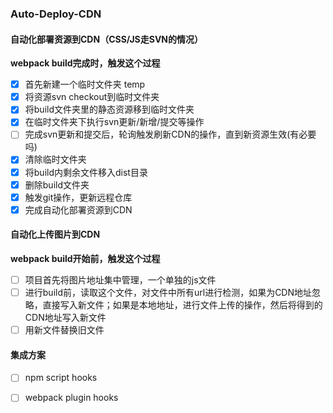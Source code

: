 ### Auto-Deploy-CDN

#### 自动化部署资源到CDN（CSS/JS走SVN的情况）

**webpack build完成时，触发这个过程**

- [x] 首先新建一个临时文件夹 temp
- [x] 将资源svn checkout到临时文件夹
- [x] 将build文件夹里的静态资源移到临时文件夹
- [x] 在临时文件夹下执行svn更新/新增/提交等操作
- [ ] 完成svn更新和提交后，轮询触发刷新CDN的操作，直到新资源生效(有必要吗)
- [x] 清除临时文件夹
- [x] 将build内剩余文件移入dist目录
- [x] 删除build文件夹
- [x] 触发git操作，更新远程仓库
- [x] 完成自动化部署资源到CDN

#### 自动化上传图片到CDN

**webpack build开始前，触发这个过程**

- [ ] 项目首先将图片地址集中管理，一个单独的js文件
- [ ] 进行build前，读取这个文件，对文件中所有url进行检测，如果为CDN地址忽略，直接写入新文件；如果是本地地址，进行文件上传的操作，然后将得到的CDN地址写入新文件
- [ ] 用新文件替换旧文件

#### 集成方案

- [ ] npm script hooks
- [ ] webpack plugin hooks

